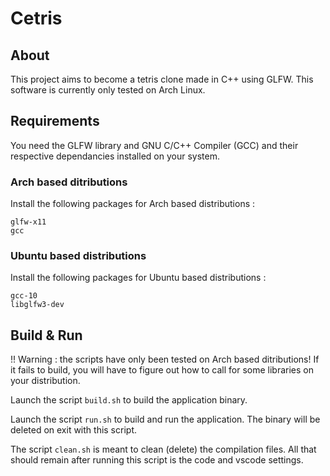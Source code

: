 # Cetris

## About

This project aims to become a tetris clone made in C++ using GLFW.
This software is currently only tested on Arch Linux.

## Requirements

You need the GLFW library and GNU C/C++ Compiler (GCC) and their respective dependancies installed on your system.

### Arch based ditributions

Install the following packages for Arch based distributions :
```
glfw-x11
gcc
```

### Ubuntu based distributions

Install the following packages for Ubuntu based distributions :
```
gcc-10
libglfw3-dev
```

## Build & Run

!! Warning : the scripts have only been tested on Arch based ditributions! If it fails to build, you will have to figure out how to call for some libraries on your distribution.

Launch the script `build.sh` to build the application binary.

Launch the script `run.sh` to build and run the application. The binary will be deleted on exit with this script.

The script `clean.sh` is meant to clean (delete) the compilation files. All that should remain after running this script is the code and vscode settings.